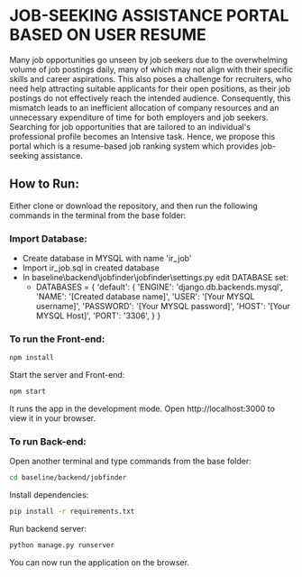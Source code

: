 # JOB-SEEKING ASSISTANCE PORTAL BASED ON USER RESUME

Many job opportunities go unseen by job seekers due to the overwhelming volume of job postings daily, many of which may not align with their specific skills and career aspirations. This also poses a challenge for recruiters, who need help attracting suitable applicants for their open positions, as their job postings do not effectively reach the intended audience. Consequently, this mismatch leads to an inefficient allocation of company resources and an unnecessary expenditure of time for both employers and job seekers. Searching for job opportunities that are tailored to an individual's professional profile becomes an Intensive task. Hence, we propose this portal which is a resume-based job ranking system which provides job-seeking assistance.


## How to Run:

Either clone or download the repository, and then run the following commands in the terminal from the base folder:

### Import Database:
- Create database in MYSQL with name 'ir_job'
- Import ir_job.sql in created database
- In baseline\backend\jobfinder\jobfinder\settings.py edit DATABASE set:
    * DATABASES = { 'default': {
        'ENGINE': 'django.db.backends.mysql',
        'NAME': '[Created database name]',
        'USER': '[Your MYSQL username]',
        'PASSWORD': '[Your MYSQL password]',
        'HOST': '[Your MYSQL Host]',
        'PORT': '3306', } }

### To run the Front-end:

```bash
npm install
```
Start the server and Front-end:

```bash
npm start 
```
It runs the app in the development mode.
Open http://localhost:3000 to view it in your browser.

### To run Back-end:

Open another terminal and type commands from the base folder: 

```bash
cd baseline/backend/jobfinder
```

Install dependencies:

```bash
pip install -r requirements.txt
```
Run backend server:
```bash
python manage.py runserver
```

You can now run the application on the browser.
